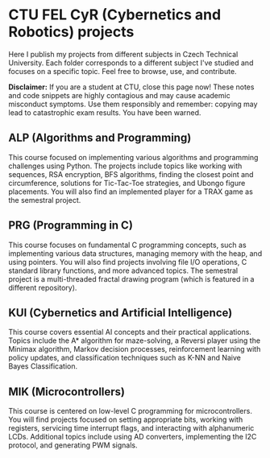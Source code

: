 # CTU FEL CyR (Cybernetics and Robotics) projects
Here I publish my projects from different subjects in Czech Technical University. Each folder corresponds to a different subject I've studied and focuses on a specific topic. Feel free to browse, use, and contribute.

**Disclaimer:** If you are a student at CTU, close this page now! These notes and code snippets are highly contagious and may cause academic misconduct symptoms. Use them responsibly and remember: copying may lead to catastrophic exam results. You have been warned. 

## ALP (Algorithms and Programming)
This course focused on implementing various algorithms and programming challenges using Python. The projects include topics like working with sequences, RSA encryption, BFS algorithms, finding the closest point and circumference, solutions for Tic-Tac-Toe strategies, and Ubongo figure placements. You will also find an implemented player for a TRAX game as the semestral project.

## PRG (Programming in C)
This course focuses on fundamental C programming concepts, such as implementing various data structures, managing memory with the heap, and using pointers. You will also find projects involving file I/O operations, C standard library functions, and more advanced topics. The semestral project is a multi-threaded fractal drawing program (which is featured in a different repository).

## KUI (Cybernetics and Artificial Intelligence)
This course covers essential AI concepts and their practical applications. Topics include the A* algorithm for maze-solving, a Reversi player using the Minimax algorithm, Markov decision processes, reinforcement learning with policy updates, and classification techniques such as K-NN and Naive Bayes Classification.

## MIK (Microcontrollers)
This course is centered on low-level C programming for microcontrollers. You will find projects focused on setting appropriate bits, working with registers, servicing time interrupt flags, and interacting with alphanumeric LCDs. Additional topics include using AD converters, implementing the I2C protocol, and generating PWM signals.
